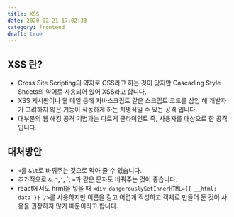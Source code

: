 ```yaml
---
title: XSS
date: 2020-02-21 17:02:33
category: frontend
draft: true
---
```


## XSS 란?

- Cross Site Scripting의 약자로 CSS라고 하는 것이 맞지만 Cascading Style Sheets의 약어로 사용되어 있어 XSS라고 합니다.
- XSS 게시판이나 웹 메일 등에 자바스크립트 같은 스크립트 코드를 삽입 해 개발자가 고려하지 않은 기능이 작동하게 하는 치명적일 수 있는 공격 입니다.
- 대부분의 웹 해킹 공격 기법과는 다르게 클라이언트 즉, 사용자를 대상으로 한 공격입니다.

## 대처방안

- `<`를 `&lt`로 바꿔주는 것으로 막아 줄 수 있습니다.
- 추가적으로 `&`, `"`,`'`, \`, `=`과 같은 문자도 바꿔주는 것이 좋습니다.
- react에서도 hrml을 넣을 때 `<div dangerouslySetInnerHTML={{ __html: data }} />`를 사용하지만 이름을 길고 어렵게 작성하고 객체로 만들어 둔 것이 사용을 권장하지 않기 때문이라고 합니다.
